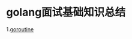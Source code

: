 # golang面试基础知识总结

1.[goroutine](https://tonybai.com/2017/06/23/an-intro-about-goroutine-scheduler/) 
